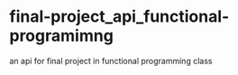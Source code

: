 # final-project_api_functional-programimng
an api for final project in functional programming class
